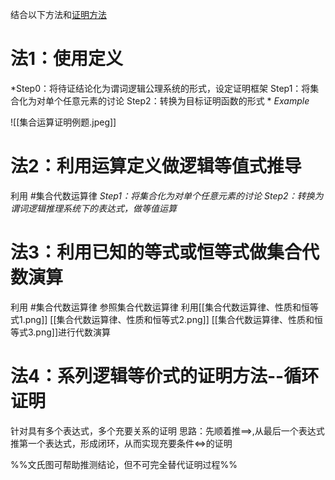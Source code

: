 结合以下方法和[证明方法](4.证明方法)
# 法1：使用定义
*Step0：将待证结论化为谓词逻辑公理系统的形式，设定证明框架
Step1：将集合化为对单个任意元素的讨论
Step2：转换为目标证明函数的形式
*
$Example$

![[集合运算证明例题.jpeg]]

# 法2：利用运算定义做逻辑等值式推导
利用 #集合代数运算律
*Step1：将集合化为对单个任意元素的讨论
Step2：转换为谓词逻辑推理系统下的表达式，做等值运算*

# 法3：利用已知的等式或恒等式做集合代数演算
利用 #集合代数运算律
参照集合代数运算律
利用[[集合代数运算律、性质和恒等式1.png]] [[集合代数运算律、性质和恒等式2.png]] 
[[集合代数运算律、性质和恒等式3.png]]进行代数演算
# 法4：系列逻辑等价式的证明方法--循环证明
针对具有多个表达式，多个充要关系的证明
思路：先顺着推$\implies$,从最后一个表达式推第一个表达式，形成闭环，从而实现充要条件$\iff$的证明

%%文氏图可帮助推测结论，但不可完全替代证明过程%%
